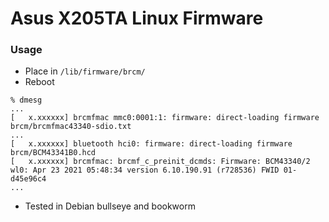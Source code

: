 # Asus X205TA Linux Firmware
### Usage
- Place in `/lib/firmware/brcm/`
- Reboot
```
% dmesg
...
[   x.xxxxxx] brcmfmac mmc0:0001:1: firmware: direct-loading firmware brcm/brcmfmac43340-sdio.txt
...
[   x.xxxxxx] bluetooth hci0: firmware: direct-loading firmware brcm/BCM43341B0.hcd
[   x.xxxxxx] brcmfmac: brcmf_c_preinit_dcmds: Firmware: BCM43340/2 wl0: Apr 23 2021 05:48:34 version 6.10.190.91 (r728536) FWID 01-d45e96c4
...
```
- Tested in Debian bullseye and bookworm


